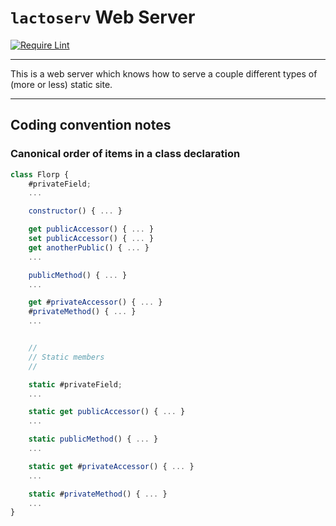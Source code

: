 `lactoserv` Web Server
======================

[![Require Lint](https://github.com/danfuzz/lactoserv/actions/workflows/main.yml/badge.svg)](https://github.com/danfuzz/lactoserv/actions/workflows/main.yml)

- - - - - - - - - -
This is a web server which knows how to serve a couple different types of
(more or less) static site.

- - - - - - - - - -

## Coding convention notes

### Canonical order of items in a class declaration

```javascript
class Florp {
    #privateField;
    ...

    constructor() { ... }

    get publicAccessor() { ... }
    set publicAccessor() { ... }
    get anotherPublic() { ... }
    ...

    publicMethod() { ... }
    ...

    get #privateAccessor() { ... }
    #privateMethod() { ... }
    ...


    //
    // Static members
    //

    static #privateField;
    ...

    static get publicAccessor() { ... }
    ...

    static publicMethod() { ... }
    ...

    static get #privateAccessor() { ... }
    ...

    static #privateMethod() { ... }
    ...
}
```
